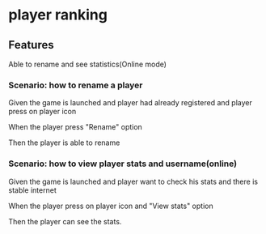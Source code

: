 # player ranking

## Features

Able to rename and see statistics(Online mode)

### Scenario: how to rename a player

  Given the game is launched and player had already registered
  and player press on player icon

  When the player press "Rename" option

  Then the player is able to rename
  
### Scenario: how to view player stats and username(online)

  Given the game is launched and player want to check his stats
  and there is stable internet

  When the player press on player icon and
  "View stats" option

  Then the player can see the stats.

